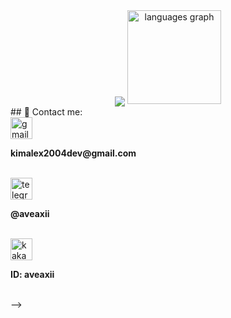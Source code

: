 <!-- <h2 align="center">Hello 👋! My name is Kim Alex!</h2>
<p align="center"><b>Enthusiastic fullstack developer</b></p> -->
<div align="center">
  <img align="center" src="https://github.com/aveaxii/aveaxii/blob/main/images/_%20(2).jpeg/>
</div>

<!-- ## 👨‍💻 About me:
- 20 years old
- A little bit of fullstack, a lot of backend...
- Writing code since 2020
- In love with overengineering

## 🛠️ Language and tools:
- Backend:

  wip

- Frontend:

  wip

- Database:

  wip

- Other:
  
  wip -->


<!-- <div align="center">
  <img src="https://github-readme-stats.vercel.app/api/top-langs?username=aveaxii&locale=en&hide_title=false&layout=compact&card_width=320&langs_count=5&theme=dracula&hide_border=false" height="150" alt="languages graph"  />
</div>


  ## 📱 Contact me: 
  
  <div align="left">
    <img src="https://img.shields.io/static/v1?message=Gmail&logo=gmail&label=&color=D14836&logoColor=white&labelColor=&style=for-the-badge" height="35" alt="gmail logo"  />
    <br/>
    <p><b>kimalex2004dev@gmail.com</b></p>
    <br/>
  </div>

  <div>
    <img src="https://img.shields.io/static/v1?message=Telegram&logo=telegram&label=&color=2CA5E0&logoColor=white&labelColor=&style=for-the-badge" height="35" alt="telegram logo"/>
    <br/>
    <p><b>@aveaxii</b></p>
    <br/>
  </div>

  <div>
     <img src="https://img.shields.io/badge/kakaotalk-ffcd00.svg?style=for-the-badge&logo=kakaotalk&logoColor=000000" height="35" alt="kakao logo"/>  
    <br/>
    <p><b>ID: aveaxii</b></p>
    <br/>
  </div> -->
